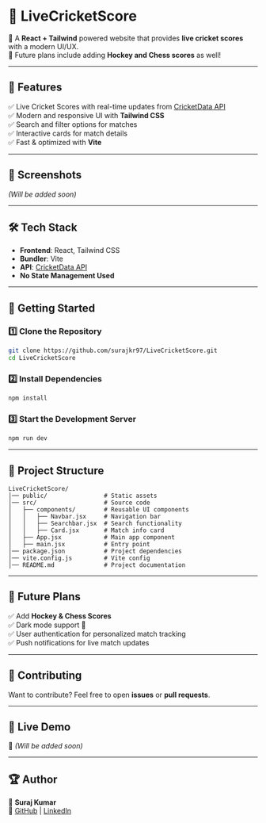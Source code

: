 
# 🏏 LiveCricketScore  

🚀 A **React + Tailwind** powered website that provides **live cricket scores** with a modern UI/UX.  
🔮 Future plans include adding **Hockey and Chess scores** as well!  

---

## 📌 Features  
✅ Live Cricket Scores with real-time updates from [CricketData API](https://cricketdata.org/member-test.aspx#cricScore)  
✅ Modern and responsive UI with **Tailwind CSS**  
✅ Search and filter options for matches  
✅ Interactive cards for match details  
✅ Fast & optimized with **Vite**  

---

## 📸 Screenshots  
*(Will be added soon)*  

---

## 🛠️ Tech Stack  
- **Frontend**: React, Tailwind CSS  
- **Bundler**: Vite  
- **API**: [CricketData API](https://cricketdata.org/member-test.aspx#cricScore)  
- **No State Management Used**  

---

## 🚀 Getting Started  

### 1️⃣ Clone the Repository  
```sh
git clone https://github.com/surajkr97/LiveCricketScore.git
cd LiveCricketScore
```

### 2️⃣ Install Dependencies  
```sh
npm install
```

### 3️⃣ Start the Development Server  
```sh
npm run dev
```

---

## 📂 Project Structure  
```
LiveCricketScore/
│── public/                # Static assets
│── src/                   # Source code
│   ├── components/        # Reusable UI components
│   │   ├── Navbar.jsx     # Navigation bar
│   │   ├── Searchbar.jsx  # Search functionality
│   │   ├── Card.jsx       # Match info card
│   ├── App.jsx            # Main app component
│   ├── main.jsx           # Entry point
│── package.json           # Project dependencies
│── vite.config.js         # Vite config
│── README.md              # Project documentation
```

---

## 🔮 Future Plans  
✅ Add **Hockey & Chess Scores**  
✅ Dark mode support 🌙  
✅ User authentication for personalized match tracking  
✅ Push notifications for live match updates  

---

## 🌟 Contributing  
Want to contribute? Feel free to open **issues** or **pull requests**.  

---

## 🔗 Live Demo  
🚀 *(Will be added soon)*  

---

## 🏆 Author  
👤 **Suraj Kumar**  
🔗 [GitHub](https://github.com/surjkr97) | [LinkedIn](https://www.linkedin.com/in/surajkr97/)  

